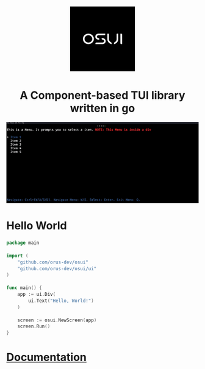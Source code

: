 <h1 style="text-align:center;"><img src="assets/osui.png" width="170px"></img></h1>
<h1 style="text-align:center;"></img>A Component-based TUI library written in go</h1>
<p style="text-align:center;"><img src="assets/osui.gif"></img></p>


# Hello World
```go
package main

import (
	"github.com/orus-dev/osui"
	"github.com/orus-dev/osui/ui"
)

func main() {
    app := ui.Div(
        ui.Text("Hello, World!")
    )

    screen := osui.NewScreen(app)
    screen.Run()
}
```

# [Documentation](https://github.com/orus-dev/osui/wiki)
